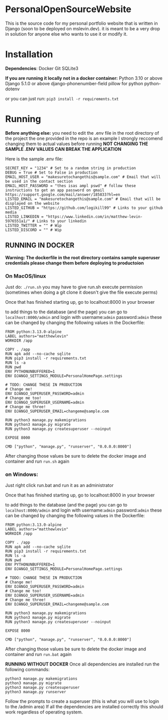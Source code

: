 # PersonalOpenSourceWebsite

This is the source code for my personal portfolio website that is written in Django (soon to be deployed on mslevin.dev).
it is meant to be a very drop in solution for anyone else who wants to use it or modify it. 

# Installation

**Dependencies**: Docker Git SQLite3

**If you are running it locally not in a docker container:**
Python 3.10 or above
Django 5.1.0 or above
django-phonenumber-field
pillow for python
python-dotenv


or you can just run:
```pip3 install -r requirements.txt```

# Running

**Before anything else:**
you need to edit the .env file in the root directory of the project
the one provided in the repo is an example I strongly reccomend changing them to actual values before running **NOT CHANGING THE SAMPLE .ENV VALUES CAN BREAK THE APPLICATION**

Here is the sample .env file:
```
SECRET_KEY = "1234" # Set to a random string in production
DEBUG = True # Set to False in production
EMAIL_HOST_USER = "makesuretochangethis@sample.com" # Email that will be used in the contact section
EMAIL_HOST_PASSWORD = "thes isas ampl pswd" # follow these instructions to get an app password on gmail https://support.google.com/mail/answer/185833?hl=en
LISTED_EMAIL = "makesuretochangethis@sample.com" # Email that will be displayed on the website
LISTED_GITHUB = "https://github.com/logikill99" # Links to your github media
LISTED_LINKEDIN = "https://www.linkedin.com/in/matthew-levin-5976551a1/" # Links to your linkedin
LISTED_TWITTER = "" # Wip
LISTED_DISCORD = "" # Wip
```

## RUNNING IN DOCKER

**Warning: The dockerfile in the root directory contains sample superuser credentials please change them before deploying to productoion**


### On MacOS/linux
Just do:
```./run.sh```
you may have to give run.sh execute permission (sometimes when doing a git clone it doesn't give the file execute perms)

Once that has finished starting up, go to localhost:8000 in your browser

to add things to the database (and the page) you can go to `localhost:8000/admin` and login with username:`admin` password:`admin` 
these can be changed by changing the following values in the Dockerfile:
```
FROM python:3.13.0-alpine
LABEL authors="matthewlevin"
WORKDIR /app

COPY . /app
RUN apk add --no-cache sqlite
RUN pip3 install -r requirements.txt
RUN ls -a
RUN pwd
ENV PYTHONUNBUFFERED=1
ENV DJANGO_SETTINGS_MODULE=PersonalHomePage.settings

# TODO: CHANGE THESE IN PRODUCTION
# Change me!
ENV DJANGO_SUPERUSER_PASSWORD=admin
# Change me too!
ENV DJANGO_SUPERUSER_USERNAME=admin
# Change me three!
ENV DJANGO_SUPERUSER_EMAIL=changeme@sample.com

RUN python3 manage.py makemigrations
RUN python3 manage.py migrate
RUN python3 manage.py createsuperuser --noinput

EXPOSE 8000

CMD ["python", "manage.py", "runserver", "0.0.0.0:8000"]
```

After changing those values be sure to delete the docker image and container and run `run.sh` again

### on Windows:
Just right click run.bat and run it as an administrator

Once that has finished starting up, go to localhost:8000 in your browser

to add things to the database (and the page) you can go to `localhost:8000/admin` and login with username:`admin` password:`admin` 
these can be changed by changing the following values in the Dockerfile:
```
FROM python:3.13.0-alpine
LABEL authors="matthewlevin"
WORKDIR /app

COPY . /app
RUN apk add --no-cache sqlite
RUN pip3 install -r requirements.txt
RUN ls -a
RUN pwd
ENV PYTHONUNBUFFERED=1
ENV DJANGO_SETTINGS_MODULE=PersonalHomePage.settings

# TODO: CHANGE THESE IN PRODUCTION
# Change me!
ENV DJANGO_SUPERUSER_PASSWORD=admin
# Change me too!
ENV DJANGO_SUPERUSER_USERNAME=admin
# Change me three!
ENV DJANGO_SUPERUSER_EMAIL=changeme@sample.com

RUN python3 manage.py makemigrations
RUN python3 manage.py migrate
RUN python3 manage.py createsuperuser --noinput

EXPOSE 8000

CMD ["python", "manage.py", "runserver", "0.0.0.0:8000"]
```

After changing those values be sure to delete the docker image and container and run `run.bat` again

**RUNNING WITHOUT DOCKER**
Once all dependencies are installed run the following commands:

```
python3 manage.py makemigrations
python3 manage.py migrate
python3 manage.py createsuperuser
python3 manage.py runserver
```
Follow the prompts to create a superuser (this is what you will use to login to the /admin area)
If all the dependencies are installed correctly this should work regardless of operating system. 
